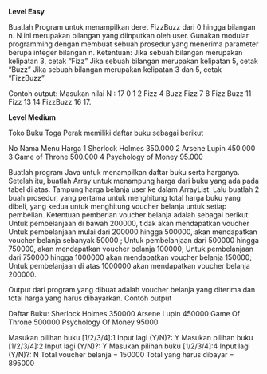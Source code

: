 **Level Easy**

Buatlah Program untuk menampilkan deret FizzBuzz dari 0 hingga bilangan n. N ini merupakan bilangan yang diinputkan oleh user. Gunakan modular programming dengan membuat sebuah prosedur yang menerima parameter berupa integer bilangan n. Ketentuan:
Jika sebuah bilangan merupakan kelipatan 3, cetak “Fizz”
Jika sebuah bilangan merupakan kelipatan 5, cetak “Buzz”
Jika sebuah bilangan merupakan kelipatan 3 dan 5, cetak “FizzBuzz”

Contoh output:
Masukan nilai N : 17
0 1 2 Fizz 4 Buzz Fizz 7 8 Fizz Buzz 11 Fizz 13 14 FizzBuzz 16 17.

**Level Medium**

Toko Buku Toga Perak memiliki daftar buku sebagai berikut

No Nama Menu Harga
1 Sherlock Holmes 350.000
2 Arsene Lupin 450.000
3 Game of Throne 500.000
4 Psychology of Money 95.000


Buatlah program Java untuk menampilkan daftar buku serta harganya. Setelah itu,  buatlah Array untuk menampung harga dari buku yang ada pada tabel di atas. Tampung harga belanja user ke dalam ArrayList. Lalu buatlah 2 buah prosedur, yang pertama untuk menghitung total harga buku yang dibeli, yang kedua untuk menghitung voucher belanja untuk setiap pembelian. Ketentuan pemberian voucher belanja adalah sebagai berikut:
Untuk pembelanjaan di bawah 200000, tidak akan mendapatkan voucher
Untuk pembelanjaan mulai dari 200000 hingga 500000, akan mendapatkan voucher belanja sebanyak 50000 ;
Untuk pembelanjaan dari 500000 hingga 750000, akan mendapatkan voucher belanja 100000;
Untuk pembelanjaan dari 750000 hingga 1000000 akan mendapatkan voucher belanja 150000;
Untuk pembelanjaan di atas 1000000 akan mendapatkan voucher belanja 200000.

Output dari program yang dibuat adalah voucher belanja yang diterima dan total harga yang harus dibayarkan. 
Contoh output


Daftar Buku:
Sherlock Holmes 350000
Arsene Lupin 450000
Game Of Throne 500000
Psychology Of Money 95000


Masukan pilihan buku [1/2/3/4]:1
Input lagi (Y/N)?: Y
Masukan pilihan buku [1/2/3/4]:2
Input lagi (Y/N)?: Y
Masukan pilihan buku [1/2/3/4]:4
Input lagi (Y/N)?: N
Total voucher belanja = 150000
Total yang harus dibayar = 895000



